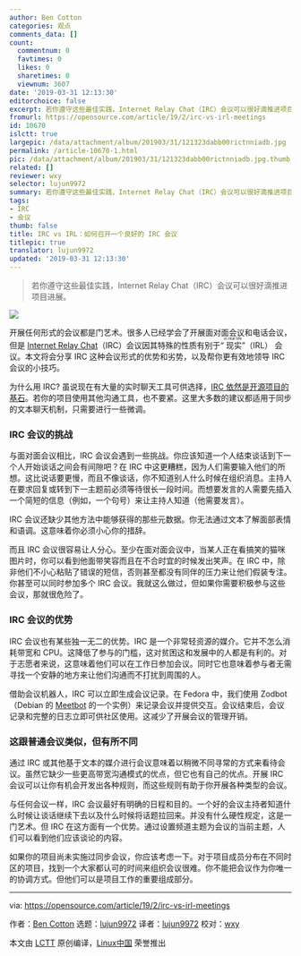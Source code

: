 ```yaml
---
author: Ben Cotton
categories: 观点
comments_data: []
count:
  commentnum: 0
  favtimes: 0
  likes: 0
  sharetimes: 0
  viewnum: 3607
date: '2019-03-31 12:13:30'
editorchoice: false
excerpt: 若你遵守这些最佳实践，Internet Relay Chat（IRC）会议可以很好滴推进项目进展。
fromurl: https://opensource.com/article/19/2/irc-vs-irl-meetings
id: 10670
islctt: true
largepic: /data/attachment/album/201903/31/121323dabb00rictnniadb.jpg
permalink: /article-10670-1.html
pic: /data/attachment/album/201903/31/121323dabb00rictnniadb.jpg.thumb.jpg
related: []
reviewer: wxy
selector: lujun9972
summary: 若你遵守这些最佳实践，Internet Relay Chat（IRC）会议可以很好滴推进项目进展。
tags:
- IRC
- 会议
thumb: false
title: IRC vs IRL：如何召开一个良好的 IRC 会议
titlepic: true
translator: lujun9972
updated: '2019-03-31 12:13:30'
---
```



> 
> 若你遵守这些最佳实践，Internet Relay Chat（IRC）会议可以很好滴推进项目进展。
> 
> 
> 


![](/data/attachment/album/201903/31/121323dabb00rictnniadb.jpg)


开展任何形式的会议都是门艺术。很多人已经学会了开展面对面会议和电话会议，但是 [Internet Relay Chat](https://en.wikipedia.org/wiki/Internet_Relay_Chat)（IRC）会议因其特殊的性质有别于“<ruby> 现实 <rt>  in real life </rt></ruby>”（IRL） 会议。本文将会分享 IRC 这种会议形式的优势和劣势，以及帮你更有效地领导 IRC 会议的小技巧。


为什么用 IRC? 虽说现在有大量的实时聊天工具可供选择，[IRC 依然是开源项目的基石](https://opensource.com/article/16/6/getting-started-irc)。若你的项目使用其他沟通工具，也不要紧。这里大多数的建议都适用于同步的文本聊天机制，只需要进行一些微调。


### IRC 会议的挑战


与面对面会议相比，IRC 会议会遇到一些挑战。你应该知道一个人结束谈话到下一个人开始谈话之间会有间隙吧？在 IRC 中这更糟糕，因为人们需要输入他们的所想。这比说话要更慢，而且不像谈话，你不知道别人什么时候在组织消息。主持人在要求回复或转到下一主题前必须等待很长一段时间。而想要发言的人需要先插入一个简短的信息（例如，一个句号）来让主持人知道（他需要发言）。


IRC 会议还缺少其他方法中能够获得的那些元数据。你无法通过文本了解面部表情和语调。这意味着你必须小心你的措辞。


而且 IRC 会议很容易让人分心。至少在面对面会议中，当某人正在看搞笑的猫咪图片时，你可以看到他面带笑容而且在不合时宜的时候发出笑声。在 IRC 中，除非他们不小心粘贴了错误的短信，否则甚至都没有同伴的压力来让他们假装专注。你甚至可以同时参加多个 IRC 会议。我就这么做过，但如果你需要积极参与这些会议，那就很危险了。


### IRC 会议的优势


IRC 会议也有某些独一无二的优势。IRC 是一个非常轻资源的媒介。它并不怎么消耗带宽和 CPU。这降低了参与的门槛，这对贫困这和发展中的人都是有利的。对于志愿者来说，这意味着他们可以在工作日参加会议。同时它也意味着参与者无需寻找一个安静的地方来让他们沟通而不打扰到周围的人。


借助会议机器人，IRC 可以立即生成会议记录。在 Fedora 中，我们使用 Zodbot（Debian 的 [Meetbot](https://wiki.debian.org/MeetBot) 的一个实例）来记录会议并提供交互。会议结束后，会议记录和完整的日志立即可供社区使用。这减少了开展会议的管理开销。


### 这跟普通会议类似，但有所不同


通过 IRC 或其他基于文本的媒介进行会议意味着以稍微不同寻常的方式来看待会议。虽然它缺少一些更高带宽沟通模式的优点，但它也有自己的优点。开展 IRC 会议可以让你有机会开发出各种规则，而这些规则有助于你开展各种类型的会议。


与任何会议一样，IRC 会议最好有明确的日程和目的。一个好的会议主持者知道什么时候让谈话继续下去以及什么时候将话题拉回来。并没有什么硬性规定，这是一门艺术。但 IRC 在这方面有一个优势。通过设置频道主题为会议的当前主题，人们可以看到他们应该谈论的内容。


如果你的项目尚未实施过同步会议，你应该考虑一下。对于项目成员分布在不同时区的项目，找到一个大家都认可的时间来组织会议很难。你不能把会议作为你唯一的协调方式。但他们可以是项目工作的重要组成部分。




---


via: <https://opensource.com/article/19/2/irc-vs-irl-meetings>


作者：[Ben Cotton](https://opensource.com/users/bcotton) 选题：[lujun9972](https://github.com/lujun9972) 译者：[lujun9972](https://github.com/lujun9972) 校对：[wxy](https://github.com/wxy)


本文由 [LCTT](https://github.com/LCTT/TranslateProject) 原创编译，[Linux中国](https://linux.cn/) 荣誉推出